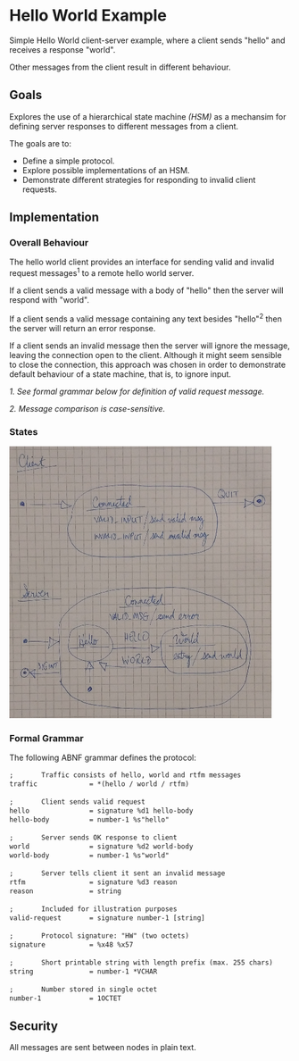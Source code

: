 # Hello World Example

Simple Hello World client-server example, where a client sends "hello" and receives a response "world". 

Other messages from the client result in different behaviour.

## Goals

Explores the use of a hierarchical state machine *(HSM)* as a mechansim for defining server responses to different messages from a client.

The goals are to:

+ Define a simple protocol.
+ Explore possible implementations of an HSM.
+ Demonstrate different strategies for responding to invalid client requests.

## Implementation

### Overall Behaviour

The hello world client provides an interface for sending valid and invalid request
messages<sup>1</sup> to a remote hello world server.

If a client sends a valid message with a body of "hello" then the server will 
respond with "world".

If a client sends a valid message containing any text besides "hello"<sup>2</sup> 
then the server will return an error response.

If a client sends an invalid message then the server will ignore the message,
leaving the connection open to the client. Although it might seem sensible to close 
the connection, this approach was chosen in order to demonstrate default behaviour
of a state machine, that is, to ignore input.

*1. See formal grammar below for definition of valid request message.*

*2. Message comparison is case-sensitive.*

### States

![client & server state diagrams](../images/HelloWorldServer-StateDiagrams.png)

### Formal Grammar

The following ABNF grammar defines the protocol:

```abnf
;       Traffic consists of hello, world and rtfm messages
traffic             = *(hello / world / rtfm)

;       Client sends valid request
hello               = signature %d1 hello-body
hello-body          = number-1 %s"hello"

;       Server sends OK response to client
world               = signature %d2 world-body
world-body          = number-1 %s"world"

;       Server tells client it sent an invalid message
rtfm                = signature %d3 reason
reason              = string

;       Included for illustration purposes
valid-request       = signature number-1 [string]

;       Protocol signature: "HW" (two octets)
signature           = %x48 %x57

;       Short printable string with length prefix (max. 255 chars)
string              = number-1 *VCHAR

;       Number stored in single octet
number-1            = 1OCTET
```

## Security

All messages are sent between nodes in plain text.


